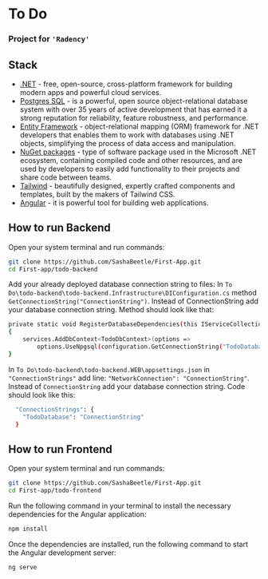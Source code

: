 # To Do
### Project for `'Radency'` 
## Stack
* [.NET](https://dotnet.microsoft.com/) - free, open-source, cross-platform framework for building modern apps and powerful cloud services.
* [Postgres SQL](https://www.postgresql.org/) - is a powerful, open source object-relational database system with over 35 years of active development that has earned it a strong reputation for reliability, feature robustness, and performance.
* [Entity Framework](https://learn.microsoft.com/uk-ua/ef/) - object-relational mapping (ORM) framework for .NET developers that enables them to work with databases using .NET objects, simplifying the process of data access and manipulation.
* [NuGet packages](https://learn.microsoft.com/uk-ua/nuget/) - type of software package used in the Microsoft .NET ecosystem, containing compiled code and other resources, and are used by developers to easily add functionality to their projects and share code between teams.
* [Tailwind](https://tailwindui.com/) - beautifully designed, expertly crafted components and templates, built by the makers of Tailwind CSS.
* [Angular](https://angular.io/) - it is powerful tool for building web applications.
## How to run Backend
Open your system terminal and run commands:
```sh
git clone https://github.com/SashaBeetle/First-App.git
cd First-app/todo-backend
```
Add your already deployed database connection string to files:
In `To Do\todo-backend\todo-backend.Infrastructure\DIConfiguration.cs` method `GetConnectionString("ConnectionString")`. Instead of ConnectionString add your database connection string. Method should look like that:
```sh
private static void RegisterDatabaseDependencies(this IServiceCollection services, IConfigurationRoot configuration)
{
    services.AddDbContext<TodoDbContext>(options =>
        options.UseNpgsql(configuration.GetConnectionString("TodoDatabase")));
}
```
In `To Do\todo-backend\todo-backend.WEB\appsettings.json` in `"ConnectionStrings"` add line: `"NetworkConnection": "ConnectionString"`. Instead of `ConnectionString` add your database connection string. Code should look like this:
```sh
  "ConnectionStrings": {
    "TodoDatabase": "ConnectionString"
  }
```
## How to run Frontend
Open your system terminal and run commands:
```sh
git clone https://github.com/SashaBeetle/First-App.git
cd First-app/todo-frontend
```
Run the following command in your terminal to install the necessary dependencies for the Angular application:
```sh
npm install 
```
Once the dependencies are installed, run the following command to start the Angular development server:
```sh
ng serve 
```
